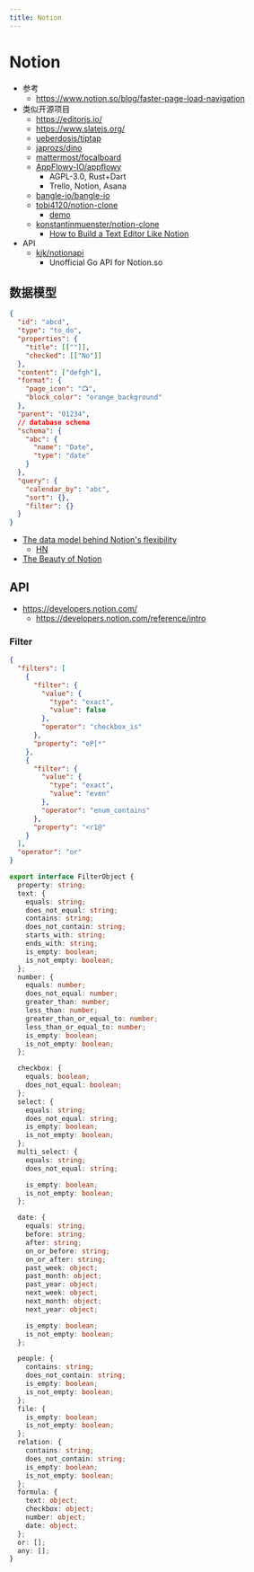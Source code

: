 ```yaml
---
title: Notion
---
```


# Notion

- 参考
  - https://www.notion.so/blog/faster-page-load-navigation
- 类似开源项目
  - https://editorjs.io/
  - https://www.slatejs.org/
  - [ueberdosis/tiptap](https://github.com/ueberdosis/tiptap)
  - [japrozs/dino](https://github.com/japrozs/dino)
  - [mattermost/focalboard](https://github.com/mattermost/focalboard)
  - [AppFlowy-IO/appflowy](https://github.com/AppFlowy-IO/appflowy)
    - AGPL-3.0, Rust+Dart
    - Trello, Notion, Asana
  - [bangle-io/bangle-io](https://github.com/bangle-io/bangle-io)
  - [tobi4120/notion-clone](https://github.com/tobi4120/notion-clone)
    - [demo](https://notion-app-clone.herokuapp.com/#/)
  - [konstantinmuenster/notion-clone](https://github.com/konstantinmuenster/notion-clone)
    - [How to Build a Text Editor Like Notion](https://medium.com/swlh/c510aedfdfcc)
- API
  - [kjk/notionapi](https://github.com/kjk/notionapi)
    - Unofficial Go API for Notion.so

## 数据模型

```json
{
  "id": "abcd",
  "type": "to_do",
  "properties": {
    "title": [[""]],
    "checked": [["No"]]
  },
  "content": ["defgh"],
  "format": {
    "page_icon": "📺",
    "block_color": "orange_background"
  },
  "parent": "01234",
  // database schema
  "schema": {
    "abc": {
      "name": "Date",
      "type": "date"
    }
  },
  "query": {
    "calendar_by": "abc",
    "sort": {},
    "filter": {}
  }
}
```

- [The data model behind Notion's flexibility](https://www.notion.so/blog/data-model-behind-notion)
  - [HN](https://news.ycombinator.com/item?id=27200177)
- [The Beauty of Notion](https://www.notion.so/stephenou/4663b221fd154c07bb6f826b537bfcd4)

## API

- https://developers.notion.com/
  - https://developers.notion.com/reference/intro

### Filter

```json title="FilterObject in Notion JSON"
{
  "filters": [
    {
      "filter": {
        "value": {
          "type": "exact",
          "value": false
        },
        "operator": "checkbox_is"
      },
      "property": "eP[*"
    },
    {
      "filter": {
        "value": {
          "type": "exact",
          "value": "even"
        },
        "operator": "enum_contains"
      },
      "property": "<r1@"
    }
  ],
  "operator": "or"
}
```

```ts title="FilterObject in API"
export interface FilterObject {
  property: string;
  text: {
    equals: string;
    does_not_equal: string;
    contains: string;
    does_not_contain: string;
    starts_with: string;
    ends_with: string;
    is_empty: boolean;
    is_not_empty: boolean;
  };
  number: {
    equals: number;
    does_not_equal: number;
    greater_than: number;
    less_than: number;
    greater_than_or_equal_to: number;
    less_than_or_equal_to: number;
    is_empty: boolean;
    is_not_empty: boolean;
  };

  checkbox: {
    equals: boolean;
    does_not_equal: boolean;
  };
  select: {
    equals: string;
    does_not_equal: string;
    is_empty: boolean;
    is_not_empty: boolean;
  };
  multi_select: {
    equals: string;
    does_not_equal: string;

    is_empty: boolean;
    is_not_empty: boolean;
  };

  date: {
    equals: string;
    before: string;
    after: string;
    on_or_before: string;
    on_or_after: string;
    past_week: object;
    past_month: object;
    past_year: object;
    next_week: object;
    next_month: object;
    next_year: object;

    is_empty: boolean;
    is_not_empty: boolean;
  };

  people: {
    contains: string;
    does_not_contain: string;
    is_empty: boolean;
    is_not_empty: boolean;
  };
  file: {
    is_empty: boolean;
    is_not_empty: boolean;
  };
  relation: {
    contains: string;
    does_not_contain: string;
    is_empty: boolean;
    is_not_empty: boolean;
  };
  formula: {
    text: object;
    checkbox: object;
    number: object;
    date: object;
  };
  or: [];
  any: [];
}
```
